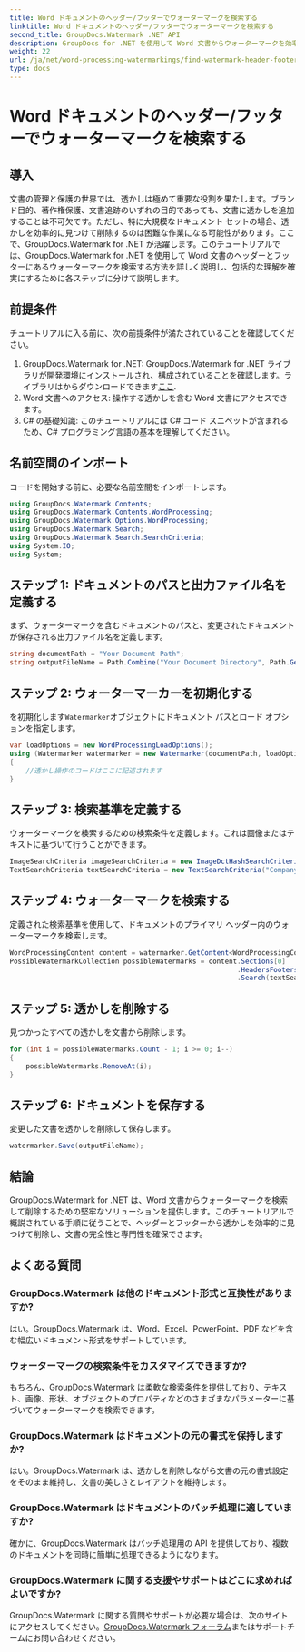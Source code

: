 ```yaml
---
title: Word ドキュメントのヘッダー/フッターでウォーターマークを検索する
linktitle: Word ドキュメントのヘッダー/フッターでウォーターマークを検索する
second_title: GroupDocs.Watermark .NET API
description: GroupDocs for .NET を使用して Word 文書からウォーターマークを効率的に検索して削除し、文書の整合性と専門性を確保する方法を学びます。
weight: 22
url: /ja/net/word-processing-watermarkings/find-watermark-header-footer-word-docs/
type: docs
---
```

# Word ドキュメントのヘッダー/フッターでウォーターマークを検索する

## 導入
文書の管理と保護の世界では、透かしは極めて重要な役割を果たします。ブランド目的、著作権保護、文書追跡のいずれの目的であっても、文書に透かしを追加することは不可欠です。ただし、特に大規模なドキュメント セットの場合、透かしを効率的に見つけて削除するのは困難な作業になる可能性があります。ここで、GroupDocs.Watermark for .NET が活躍します。このチュートリアルでは、GroupDocs.Watermark for .NET を使用して Word 文書のヘッダーとフッターにあるウォーターマークを検索する方法を詳しく説明し、包括的な理解を確実にするために各ステップに分けて説明します。
## 前提条件
チュートリアルに入る前に、次の前提条件が満たされていることを確認してください。
1. GroupDocs.Watermark for .NET: GroupDocs.Watermark for .NET ライブラリが開発環境にインストールされ、構成されていることを確認します。ライブラリはからダウンロードできます[ここ](https://releases.groupdocs.com/Watermark/net/).
2. Word 文書へのアクセス: 操作する透かしを含む Word 文書にアクセスできます。
3. C# の基礎知識: このチュートリアルには C# コード スニペットが含まれるため、C# プログラミング言語の基本を理解してください。
## 名前空間のインポート
コードを開始する前に、必要な名前空間をインポートします。
```csharp
using GroupDocs.Watermark.Contents;
using GroupDocs.Watermark.Contents.WordProcessing;
using GroupDocs.Watermark.Options.WordProcessing;
using GroupDocs.Watermark.Search;
using GroupDocs.Watermark.Search.SearchCriteria;
using System.IO;
using System;
```
## ステップ 1: ドキュメントのパスと出力ファイル名を定義する
まず、ウォーターマークを含むドキュメントのパスと、変更されたドキュメントが保存される出力ファイル名を定義します。
```csharp
string documentPath = "Your Document Path";
string outputFileName = Path.Combine("Your Document Directory", Path.GetFileName(documentPath));
```
## ステップ 2: ウォーターマーカーを初期化する
を初期化します`Watermarker`オブジェクトにドキュメント パスとロード オプションを指定します。
```csharp
var loadOptions = new WordProcessingLoadOptions();
using (Watermarker watermarker = new Watermarker(documentPath, loadOptions))
{
    //透かし操作のコードはここに記述されます
}
```
## ステップ 3: 検索基準を定義する
ウォーターマークを検索するための検索条件を定義します。これは画像またはテキストに基づいて行うことができます。
```csharp
ImageSearchCriteria imageSearchCriteria = new ImageDctHashSearchCriteria(Constants.LogoPng);
TextSearchCriteria textSearchCriteria = new TextSearchCriteria("Company Name");
```
## ステップ 4: ウォーターマークを検索する
定義された検索基準を使用して、ドキュメントのプライマリ ヘッダー内のウォーターマークを検索します。
```csharp
WordProcessingContent content = watermarker.GetContent<WordProcessingContent>();
PossibleWatermarkCollection possibleWatermarks = content.Sections[0]
                                                        .HeadersFooters[OfficeHeaderFooterType.HeaderPrimary]
                                                        .Search(textSearchCriteria.Or(imageSearchCriteria));
```
## ステップ 5: 透かしを削除する
見つかったすべての透かしを文書から削除します。
```csharp
for (int i = possibleWatermarks.Count - 1; i >= 0; i--)
{
    possibleWatermarks.RemoveAt(i);
}
```
## ステップ 6: ドキュメントを保存する
変更した文書を透かしを削除して保存します。
```csharp
watermarker.Save(outputFileName);
```

## 結論
GroupDocs.Watermark for .NET は、Word 文書からウォーターマークを検索して削除するための堅牢なソリューションを提供します。このチュートリアルで概説されている手順に従うことで、ヘッダーとフッターから透かしを効率的に見つけて削除し、文書の完全性と専門性を確保できます。
## よくある質問
### GroupDocs.Watermark は他のドキュメント形式と互換性がありますか?
はい。GroupDocs.Watermark は、Word、Excel、PowerPoint、PDF などを含む幅広いドキュメント形式をサポートしています。
### ウォーターマークの検索条件をカスタマイズできますか?
もちろん、GroupDocs.Watermark は柔軟な検索条件を提供しており、テキスト、画像、形状、オブジェクトのプロパティなどのさまざまなパラメーターに基づいてウォーターマークを検索できます。
### GroupDocs.Watermark はドキュメントの元の書式を保持しますか?
はい。GroupDocs.Watermark は、透かしを削除しながら文書の元の書式設定をそのまま維持し、文書の美しさとレイアウトを維持します。
### GroupDocs.Watermark はドキュメントのバッチ処理に適していますか?
確かに、GroupDocs.Watermark はバッチ処理用の API を提供しており、複数のドキュメントを同時に簡単に処理できるようになります。
### GroupDocs.Watermark に関する支援やサポートはどこに求めればよいですか?
 GroupDocs.Watermark に関する質問やサポートが必要な場合は、次のサイトにアクセスしてください。[GroupDocs.Watermark フォーラム](https://forum.groupdocs.com/c/watermark/19)またはサポートチームにお問い合わせください。